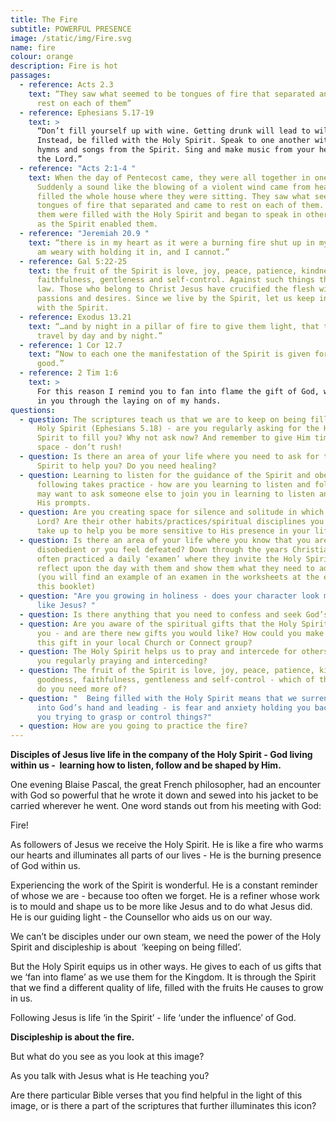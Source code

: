 ```yaml
---
title: The Fire
subtitle: POWERFUL PRESENCE
image: /static/img/Fire.svg
name: fire
colour: orange
description: Fire is hot
passages:
  - reference: Acts 2.3
    text: “They saw what seemed to be tongues of fire that separated and came to
      rest on each of them”
  - reference: Ephesians 5.17-19
    text: >
      “Don’t fill yourself up with wine. Getting drunk will lead to wild living.
      Instead, be filled with the Holy Spirit. Speak to one another with psalms,
      hymns and songs from the Spirit. Sing and make music from your heart to
      the Lord.”
  - reference: "Acts 2:1-4 "
    text: When the day of Pentecost came, they were all together in one place.
      Suddenly a sound like the blowing of a violent wind came from heaven and
      filled the whole house where they were sitting. They saw what seemed to be
      tongues of fire that separated and came to rest on each of them. All of
      them were filled with the Holy Spirit and began to speak in other tongues
      as the Spirit enabled them.
  - reference: "Jeremiah 20.9 "
    text: “there is in my heart as it were a burning fire shut up in my bones, and I
      am weary with holding it in, and I cannot.”
  - reference: Gal 5:22-25
    text: the fruit of the Spirit is love, joy, peace, patience, kindness, goodness,
      faithfulness, gentleness and self-control. Against such things there is no
      law. Those who belong to Christ Jesus have crucified the flesh with its
      passions and desires. Since we live by the Spirit, let us keep in step
      with the Spirit.
  - reference: Exodus 13.21
    text: “…and by night in a pillar of fire to give them light, that they might
      travel by day and by night.”
  - reference: 1 Cor 12.7
    text: “Now to each one the manifestation of the Spirit is given for the common
      good.”
  - reference: 2 Tim 1:6
    text: >
      For this reason I remind you to fan into flame the gift of God, which is
      in you through the laying on of my hands.
questions:
  - question: The scriptures teach us that we are to keep on being filled with the
      Holy Spirit (Ephesians 5.18) - are you regularly asking for the Holy
      Spirit to fill you? Why not ask now? And remember to give Him time and
      space - don’t rush!
  - question: Is there an area of your life where you need to ask for the Holy
      Spirit to help you? Do you need healing?
  - question: Learning to listen for the guidance of the Spirit and obediently
      following takes practice - how are you learning to listen and follow? You
      may want to ask someone else to join you in learning to listen and follow
      His prompts.
  - question: Are you creating space for silence and solitude in which to hear the
      Lord? Are their other habits/practices/spiritual disciplines you could
      take up to help you be more sensitive to His presence in your life?
  - question: Is there an area of your life where you know that you are being
      disobedient or you feel defeated? Down through the years Christians have
      often practiced a daily ‘examen’ where they invite the Holy Spirit to
      reflect upon the day with them and show them what they need to address.
      (you will find an example of an examen in the worksheets at the end of
      this booklet)
  - question: "Are you growing in holiness - does your character look more and more
      like Jesus? "
  - question: Is there anything that you need to confess and seek God’s forgiveness over?
  - question: Are you aware of the spiritual gifts that the Holy Spirit has given
      you - and are there new gifts you would like? How could you make use of
      this gift in your local Church or Connect group?
  - question: The Holy Spirit helps us to pray and intercede for others - how are
      you regularly praying and interceding?
  - question: The fruit of the Spirit is love, joy, peace, patience, kindness,
      goodness, faithfulness, gentleness and self-control - which of these fruit
      do you need more of?
  - question: "  Being filled with the Holy Spirit means that we surrender ourselves
      into God’s hand and leading - is fear and anxiety holding you back? Are
      you trying to grasp or control things?"
  - question: How are you going to practice the fire?
---
```

**Disciples of Jesus live life in the company of the Holy Spirit - God living within us -  learning how to listen, follow and be shaped by Him.**

One evening Blaise Pascal, the great French philosopher, had an encounter with God so powerful that he wrote it down and sewed into his jacket to be carried wherever he went. One word stands out from his meeting with God:

Fire!

As followers of Jesus we receive the Holy Spirit. He is like a fire who warms our hearts and illuminates all parts of our lives - He is the burning presence of God within us.

Experiencing the work of the Spirit is wonderful. He is a constant reminder of whose we are - because too often we forget. He is a refiner whose work is to mould and shape us to be more like Jesus and to do what Jesus did. He is our guiding light - the Counsellor who aids us on our way.

We can’t be disciples under our own steam, we need the power of the Holy Spirit and discipleship is about  ‘keeping on being filled’.

But the Holy Spirit equips us in other ways. He gives to each of us gifts that we ‘fan into flame’ as we use them for the Kingdom. It is through the Spirit that we find a different quality of life, filled with the fruits He causes to grow in us. 

Following Jesus is life ‘in the Spirit’ - life ‘under the influence’ of God.

**Discipleship is about the fire.**

But what do you see as you look at this image? 

As you talk with Jesus what is He teaching you?

Are there particular Bible verses that you find helpful in the light of this image, or is there a part of the scriptures that further illuminates this icon?